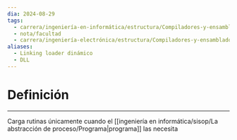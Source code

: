 ```yaml
---
dia: 2024-08-29
tags:
  - carrera/ingeniería-en-informática/estructura/Compiladores-y-ensambladores
  - nota/facultad
  - carrera/ingeniería-electrónica/estructura/Compiladores-y-ensambladores
aliases:
  - Linking loader dinámico
  - DLL
---
```

# Definición
---
Carga rutinas únicamente cuando el [[ingeniería en informática/sisop/La abstracción de proceso/Programa|programa]] las necesita
